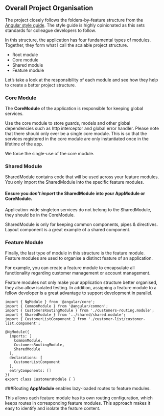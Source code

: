## Overall Project Organisation
The project closely follows the folders-by-feature structure from the [Angular style guide](https://angular.io/guide/styleguide).
The style guide is highly opinionated as this sets standards for colleague developers to follow.

In this structure, the application has four fundamental types of modules. Together, they form what I call the scalable project structure.

- Root module
- Core module
- Shared module
- Feature module

Let’s take a look at the responsibility of each module and see how they help to create a better project structure.

### Core Module
The **CoreModule** of the application is responsible for keeping global services.

Use the core module to store guards, models and other global dependencies such as http interceptor and global error handler.
Please note that there should only ever be a single core module. This is so that the services registered in the core module are only instantiated once in the lifetime of the app. 

We force the single-use of the core module.

### Shared Module
SharedModule contains code that will be used across your feature modules. You only import the SharedModule into the specific feature modules. 

#### Ensure you _**don’t import**_ the SharedModule into your AppModule or CoreModule.

Application-wide singleton services do not belong to the SharedModule, they should be in the CoreModule.
 
SharedModule is only for keeping common components, pipes & directives. Layout component is a great example of a shared component.


### Feature Module
Finally, the last type of module in this structure is the feature module. Feature modules are used to organise a distinct feature of an application.

For example, you can create a feature module to encapsulate all functionality regarding customer management or account management.

Feature modules not only make your application structure better organised, they also allow isolated testing. In addition, assigning a feature module to a fellow developer is a great advantage to support development in parallel.

```
import { NgModule } from '@angular/core';
import { CommonModule } from '@angular/common';
import { CustomersRoutingModule } from './customers-routing.module';
import { SharedModule } from '../shared/shared.module';
import { CustomerListComponent } from './customer-list/customer-list.component';
 
@NgModule({
  imports: [
    CommonModule,
    CustomersRoutingModule,
    SharedModule
  ],
  declarations: [
    CustomerListComponent
  ],
  entryComponents: []
})
export class CustomersModule { }
```


###Routing
**AppModule** enables lazy-loaded routes to feature modules.

This allows each feature module has its own routing configuration, which keeps routes in corresponding feature modules. This approach makes it easy to identify and isolate the feature content.

